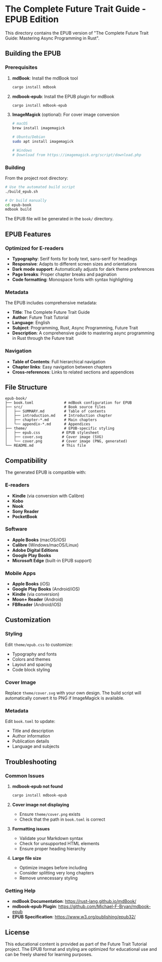 # The Complete Future Trait Guide - EPUB Edition

This directory contains the EPUB version of "The Complete Future Trait Guide: Mastering Async Programming in Rust".

## Building the EPUB

### Prerequisites

1. **mdBook**: Install the mdBook tool
   ```bash
   cargo install mdbook
   ```

2. **mdbook-epub**: Install the EPUB plugin for mdBook
   ```bash
   cargo install mdbook-epub
   ```

3. **ImageMagick** (optional): For cover image conversion
   ```bash
   # macOS
   brew install imagemagick
   
   # Ubuntu/Debian
   sudo apt install imagemagick
   
   # Windows
   # Download from https://imagemagick.org/script/download.php
   ```

### Building

From the project root directory:

```bash
# Use the automated build script
./build_epub.sh

# Or build manually
cd epub-book
mdbook build
```

The EPUB file will be generated in the `book/` directory.

## EPUB Features

### Optimized for E-readers

- **Typography**: Serif fonts for body text, sans-serif for headings
- **Responsive**: Adapts to different screen sizes and orientations
- **Dark mode support**: Automatically adjusts for dark theme preferences
- **Page breaks**: Proper chapter breaks and pagination
- **Code formatting**: Monospace fonts with syntax highlighting

### Metadata

The EPUB includes comprehensive metadata:

- **Title**: The Complete Future Trait Guide
- **Author**: Future Trait Tutorial
- **Language**: English
- **Subject**: Programming, Rust, Async Programming, Future Trait
- **Description**: A comprehensive guide to mastering async programming in Rust through the Future trait

### Navigation

- **Table of Contents**: Full hierarchical navigation
- **Chapter links**: Easy navigation between chapters
- **Cross-references**: Links to related sections and appendices

## File Structure

```
epub-book/
├── book.toml              # mdBook configuration for EPUB
├── src/                   # Book source files
│   ├── SUMMARY.md         # Table of contents
│   ├── introduction.md    # Introduction chapter
│   ├── chapter-*.md       # Main chapters
│   └── appendix-*.md      # Appendices
├── theme/                 # EPUB-specific styling
│   ├── epub.css          # EPUB stylesheet
│   ├── cover.svg         # Cover image (SVG)
│   └── cover.png         # Cover image (PNG, generated)
└── README.md             # This file
```

## Compatibility

The generated EPUB is compatible with:

### E-readers
- **Kindle** (via conversion with Calibre)
- **Kobo**
- **Nook**
- **Sony Reader**
- **PocketBook**

### Software
- **Apple Books** (macOS/iOS)
- **Calibre** (Windows/macOS/Linux)
- **Adobe Digital Editions**
- **Google Play Books**
- **Microsoft Edge** (built-in EPUB support)

### Mobile Apps
- **Apple Books** (iOS)
- **Google Play Books** (Android/iOS)
- **Kindle** (via conversion)
- **Moon+ Reader** (Android)
- **FBReader** (Android/iOS)

## Customization

### Styling

Edit `theme/epub.css` to customize:
- Typography and fonts
- Colors and themes
- Layout and spacing
- Code block styling

### Cover Image

Replace `theme/cover.svg` with your own design. The build script will automatically convert it to PNG if ImageMagick is available.

### Metadata

Edit `book.toml` to update:
- Title and description
- Author information
- Publication details
- Language and subjects

## Troubleshooting

### Common Issues

1. **mdbook-epub not found**
   ```bash
   cargo install mdbook-epub
   ```

2. **Cover image not displaying**
   - Ensure `theme/cover.png` exists
   - Check that the path in `book.toml` is correct

3. **Formatting issues**
   - Validate your Markdown syntax
   - Check for unsupported HTML elements
   - Ensure proper heading hierarchy

4. **Large file size**
   - Optimize images before including
   - Consider splitting very long chapters
   - Remove unnecessary styling

### Getting Help

- **mdBook Documentation**: https://rust-lang.github.io/mdBook/
- **mdbook-epub Plugin**: https://github.com/Michael-F-Bryan/mdbook-epub
- **EPUB Specification**: https://www.w3.org/publishing/epub32/

## License

This educational content is provided as part of the Future Trait Tutorial project. The EPUB format and styling are optimized for educational use and can be freely shared for learning purposes. 